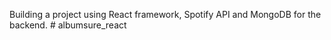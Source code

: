 Building a project using React framework, Spotify API and MongoDB for the backend.
#   a l b u m s u r e _ r e a c t  
 